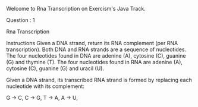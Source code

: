 Welcome to Rna Transcription on Exercism's Java Track.

Question : 1

Rna Transcription

Instructions
Given a DNA strand, return its RNA complement (per RNA transcription).
Both DNA and RNA strands are a sequence of nucleotides.
The four nucleotides found in DNA are adenine (A), cytosine (C), guanine (G) and thymine (T).
The four nucleotides found in RNA are adenine (A), cytosine (C), guanine (G) and uracil (U).

Given a DNA strand, its transcribed RNA strand is formed by replacing each nucleotide with its complement:

G -> C,
C -> G,
T -> A,
A -> U,

